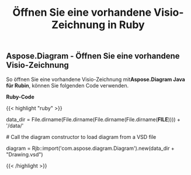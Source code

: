 ﻿---
title: Öffnen Sie eine vorhandene Visio-Zeichnung in Ruby
type: docs
weight: 90
url: /de/java/open-an-existing-visio-drawing-in-ruby/
---
## **Aspose.Diagram - Öffnen Sie eine vorhandene Visio-Zeichnung**
 So öffnen Sie eine vorhandene Visio-Zeichnung mit**Aspose.Diagram Java für Rubin**, können Sie folgenden Code verwenden.

**Ruby-Code**

{{< highlight "ruby" >}}

 data_dir = File.dirname(File.dirname(File.dirname(File.dirname(__FILE__)))) + '/data/'

\# Call the diagram constructor to load diagram from a VSD file

diagram = Rjb::import('com.aspose.diagram.Diagram').new(data_dir + "Drawing.vsd")

{{< /highlight >}}
